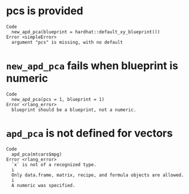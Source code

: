 # pcs is provided

    Code
      new_apd_pca(blueprint = hardhat::default_xy_blueprint())
    Error <simpleError>
      argument "pcs" is missing, with no default

# `new_apd_pca` fails when blueprint is numeric

    Code
      new_apd_pca(pcs = 1, blueprint = 1)
    Error <rlang_error>
      blueprint should be a blueprint, not a numeric.

# `apd_pca` is not defined for vectors

    Code
      apd_pca(mtcars$mpg)
    Error <rlang_error>
      `x` is not of a recognized type.
      i
      Only data.frame, matrix, recipe, and formula objects are allowed.
      i
      A numeric was specified.

